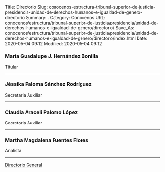 Title: Directorio
Slug: conocenos-estructura-tribunal-superior-de-justicia-presidencia-unidad-de-derechos-humanos-e-igualdad-de-genero-directorio
Summary: .
Category: Conócenos
URL: conocenos/estructura/tribunal-superior-de-justicia/presidencia/unidad-de-derechos-humanos-e-igualdad-de-genero/directorio/
Save_As: conocenos/estructura/tribunal-superior-de-justicia/presidencia/unidad-de-derechos-humanos-e-igualdad-de-genero/directorio/index.html
Date: 2020-05-04 09:12
Modified: 2020-05-04 09:12



### María Guadalupe J. Hernández Bonilla

Titular

---

### Jéssika Paloma Sánchez Rodríguez

Secretaria Auxiliar

---

### Claudia Araceli Palomo López

Secretaria Auxiliar

---

### Martha Magdalena Fuentes Flores

Analista

---

[Directorio General](https://www.pjecz.gob.mx/transparencia/articulo-21/f03-directorio/)


